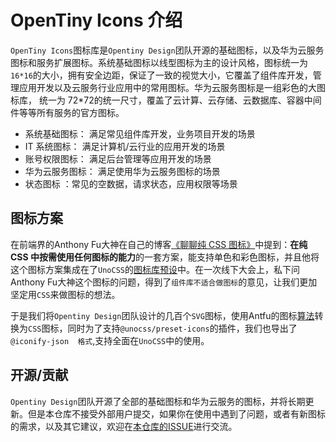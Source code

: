# OpenTiny Icons 介绍

`OpenTiny Icons`图标库是`Opentiny Design`团队开源的基础图标，以及华为云服务图标和服务扩展图标。系统基础图标以线型图标为主的设计风格，图标统一为`16*16`的大小，拥有安全边距，保证了一致的视觉大小，它覆盖了组件库开发，管理应用开发以及云服务行业应用中的常用图标。华为云服务图标是一组彩色的大图标库， 统一为 72*72的统一尺寸，覆盖了云计算、云存储、云数据库、容器中间件等等所有服务的官方图标。

+ 系统基础图标： 满足常见组件库开发，业务项目开发的场景
+ IT 系统图标： 满足计算机/云行业的应用开发的场景
+ 账号权限图标： 满足后台管理等应用开发的场景
+ 华为云服务图标： 满足使用华为云服务图标的场景
+ 状态图标 ：常见的空数据，请求状态，应用权限等场景

## 图标方案

在前端界的Anthony Fu大神在自己的博客[《聊聊纯 CSS 图标》](https://antfu.me/posts/icons-in-pure-css-zh)中提到：**在纯 CSS 中按需使用任何图标的能力**的一套方案，能支持单色和彩色图标，并且他将这个图标方案集成在了`UnoCSS`的[图标库预设](https://unocss.dev/presets/icons)中。在一次线下大会上，私下问Anthony Fu大神这个图标的问题，得到了`组件库不适合做图标`的意见，让我们更加坚定用`CSS`来做图标的想法。

于是我们将`Opentiny Design`团队设计的几百个`SVG`图标，使用Antfu的图标[算法](https://github.com/opentiny/icons/blob/7e1dde24f54c678dabc3eb4f3c837380a2a66a1c/scripts/build.ts#L81)转换为`CSS`图标，同时为了支持`@unocss/preset-icons`的插件，我们也导出了`@iconify-json  格式`,支持全面在`UnoCSS`中的使用。

## 开源/贡献

`Opentiny Design`团队开源了全部的基础图标和华为云服务的图标，并将长期更新。但是本仓库不接受外部用户提交，如果你在使用中遇到了问题，或者有新图标的需求，以及其它建议，欢迎在[本仓库的ISSUE](https://github.com/opentiny/icons/issues)进行交流。
 